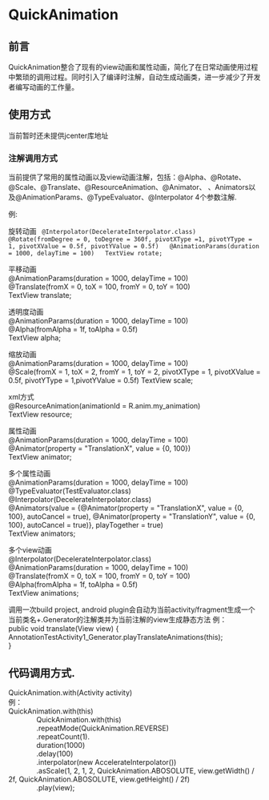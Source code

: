 # QuickAnimation
## 前言
QuickAnimation整合了现有的view动画和属性动画，简化了在日常动画使用过程中繁琐的调用过程。同时引入了编译时注解，自动生成动画类，进一步减少了开发者编写动画的工作量。
## 使用方式
当前暂时还未提供jcenter库地址
### 注解调用方式
当前提供了常用的属性动画以及view动画注解，包括：@Alpha、@Rotate、@Scale、@Translate、@ResourceAnimation、@Animator、
、Animators以及@AnimationParams、@TypeEvaluator、@Interpolator 4个参数注解.

例:

旋转动画
`
@Interpolator(DecelerateInterpolator.class)  
@Rotate(fromDegree = 0, toDegree = 360f, pivotXType =1, pivotYType = 1, pivotXValue = 0.5f, pivotYValue = 0.5f)   @AnimationParams(duration = 1000, delayTime = 100)  
TextView rotate;`

平移动画   
@AnimationParams(duration = 1000, delayTime = 100)  
@Translate(fromX = 0, toX = 100, fromY = 0, toY = 100)  
TextView translate;

透明度动画  
@AnimationParams(duration = 1000, delayTime = 100)  
@Alpha(fromAlpha = 1f, toAlpha = 0.5f)  
TextView alpha;

缩放动画  
@AnimationParams(duration = 1000, delayTime = 100)  
@Scale(fromX = 1, toX = 2, fromY = 1, toY = 2, pivotXType = 1, pivotXValue = 0.5f, pivotYType = 1,pivotYValue = 0.5f)  TextView scale;

xml方式  
@ResourceAnimation(animationId = R.anim.my_animation)  
TextView resource;

属性动画  
@AnimationParams(duration = 1000, delayTime = 100)  
@Animator(property = "TranslationX", value = {0, 100})  
TextView animator;

多个属性动画  
@AnimationParams(duration = 1000, delayTime = 100)  
@TypeEvaluator(TestEvaluator.class)  
@Interpolator(DecelerateInterpolator.class)  
@Animators(value = {@Animator(property = "TranslationX", value = {0, 100}, autoCancel = true),
            @Animator(property = "TranslationY", value = {0, 100}, autoCancel = true)}, playTogether = true)  
TextView animators;

多个view动画  
@Interpolator(DecelerateInterpolator.class)  
@AnimationParams(duration = 1000, delayTime = 100)  
@Translate(fromX = 0, toX = 100, fromY = 0, toY = 100)  
@Alpha(fromAlpha = 1f, toAlpha = 0.5f)  
TextView animations;

调用一次build  project, android plugin会自动为当前activity/fragment生成一个当前类名+.Generator的注解类并为当前注解的view生成静态方法 
例：  
public void translate(View view) {  
      AnnotationTestActivity1_Generator.playTranslateAnimations(this);  
      }

## 代码调用方式.  
QuickAnimation.with(Activity activity)  
例：  
QuickAnimation.with(this)  
&ensp;&ensp;&ensp;&ensp;&ensp;&ensp;&ensp;&ensp;QuickAnimation.with(this)  
&ensp;&ensp;&ensp;&ensp;&ensp;&ensp;&ensp;&ensp;.repeatMode(QuickAnimation.REVERSE)  
&ensp;&ensp;&ensp;&ensp;&ensp;&ensp;&ensp;&ensp;.repeatCount(1).  
&ensp;&ensp;&ensp;&ensp;&ensp;&ensp;&ensp;&ensp;duration(1000)  
&ensp;&ensp;&ensp;&ensp;&ensp;&ensp;&ensp;&ensp;.delay(100)  
&ensp;&ensp;&ensp;&ensp;&ensp;&ensp;&ensp;&ensp;.interpolator(new AccelerateInterpolator())  
&ensp;&ensp;&ensp;&ensp;&ensp;&ensp;&ensp;&ensp;.asScale(1, 2, 1, 2, QuickAnimation.ABOSOLUTE, view.getWidth() / 2f, QuickAnimation.ABOSOLUTE, view.getHeight() / 2f)  
&ensp;&ensp;&ensp;&ensp;&ensp;&ensp;&ensp;&ensp;.play(view);               
